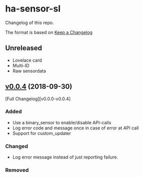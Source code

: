 # ha-sensor-sl

Changelog of this repo.

The format is based on [Keep a Changelog][keep-a-changelog]
<!-- and this project adheres to [Semantic Versioning][semantic-versioning]. -->

## Unreleased

- Lovelace card
- Multi-ID
- Raw sensordata

## [v0.0.4] (2018-09-30)

[Full Changelog][v0.0.0-v0.0.4]

### Added

- Use a binary_sensor to enable/disable API-calls
- Log error code and message once in case of error at API call
- Support for custom_updater

### Changed

- Log error message instead of just reporting failure.

### Removed

[keep-a-changelog]: http://keepachangelog.com/en/1.0.0/
<!-- [semantic-versioning]: http://semver.org/spec/v2.0.0.html -->
[v0.0.4]: https://github.com/fredrikbaberg/ha-sensor-sl/tree/v0.0.4
<!-- [v0.0.4-v0.0.5]: https://github.com/fredrikbaberg/ha-sensor-sl/compare/v0.0.4...v0.0.5 -->
